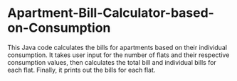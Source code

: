 # Apartment-Bill-Calculator-based-on-Consumption
This Java code calculates the bills for apartments based on their individual consumption. It takes user input for the number of flats and their respective consumption values, then calculates the total bill and individual bills for each flat. Finally, it prints out the bills for each flat.
